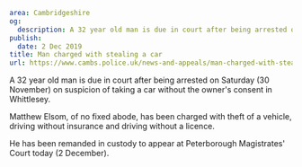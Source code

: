 ```yaml
area: Cambridgeshire
og:
  description: A 32 year old man is due in court after being arrested on Saturday (30 November) on suspicion of taking a car without the owner
publish:
  date: 2 Dec 2019
title: Man charged with stealing a car
url: https://www.cambs.police.uk/news-and-appeals/man-charged-with-stealing-a-car
```

A 32 year old man is due in court after being arrested on Saturday (30 November) on suspicion of taking a car without the owner's consent in Whittlesey.

Matthew Elsom, of no fixed abode, has been charged with theft of a vehicle, driving without insurance and driving without a licence.

He has been remanded in custody to appear at Peterborough Magistrates' Court today (2 December).
